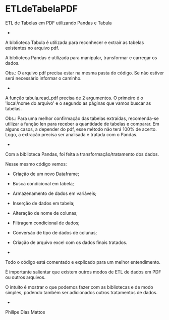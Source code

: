 # ETLdeTabelaPDF
 ETL de Tabelas em PDF utilizando Pandas e Tabula
 
-

A biblioteca Tabula é utilizada para reconhecer e extrair as tabelas existentes no arquivo pdf.

A biblioteca Pandas é utilizada para manipular, transformar e carregar os dados.

Obs.: O arquivo pdf precisa estar na mesma pasta do código. Se não estiver será necessário informar o caminho.

-

A função tabula.read_pdf precisa de 2 argumentos. O primeiro é o 'local/nome do arquivo' e o segundo as páginas que vamos buscar as tabelas.

Obs.: Para uma melhor confirmação das tabelas extraídas, recomenda-se utilizar a função len para receber a quantidade de tabelas e comparar.
Em alguns casos, a depender do pdf, esse método não terá 100% de acerto. Logo, a extração precisa ser analisada e tratada com o Pandas.

-

Com a biblioteca Pandas, foi feita a transformação/tratamento dos dados.

Nesse mesmo código vemos:

- Criação de um novo Dataframe;
- Busca condicional em tabela;
- Armazenamento de dados em variáveis;
- Inserção de dados em tabela;
- Alteração de nome de colunas;
- Filtragem condicional de dados;
- Conversão de tipo de dados de colunas;
- Criação de arquivo excel com os dados finais tratados.

- 

Todo o código está comentado e explicado para um melhor entendimento.

É importante salientar que existem outros modos de ETL de dados em PDF ou outros arquivos.

O intuito é mostrar o que podemos fazer com as bibliotecas e de modo simples, podendo também ser adicionados outros tratamentos de dados.

-

Philipe Dias Mattos